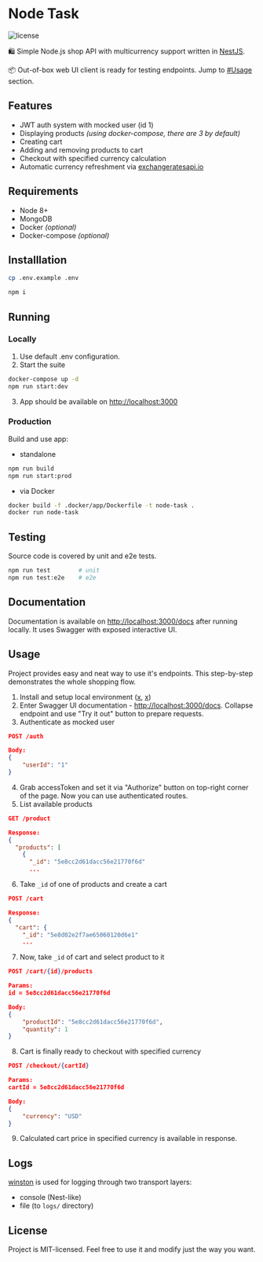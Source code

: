 # Node Task

![license](https://img.shields.io/github/license/mashape/apistatus.svg)

🛍 Simple Node.js shop API with multicurrency support written in [NestJS](https://github.com/nestjs/nest).

📦 Out-of-box web UI client is ready for testing endpoints. Jump to [#Usage](#usage) section.

## Features

- JWT auth system with mocked user (id 1)
- Displaying products _(using docker-compose, there are 3 by default)_
- Creating cart
- Adding and removing products to cart
- Checkout with specified currency calculation
- Automatic currency refreshment via [exchangeratesapi.io](https://api.exchangeratesapi.io/latest)

## Requirements

- Node 8+
- MongoDB
- Docker _(optional)_
- Docker-compose _(optional)_

## Installlation

```bash
cp .env.example .env

npm i
```

## Running

### Locally

1. Use default .env configuration.
2. Start the suite

```bash
docker-compose up -d
npm run start:dev
```

3. App should be available on [http://localhost:3000](http://localhost:3000)

### Production

Build and use app:

- standalone

```bash
npm run build
npm run start:prod
```

- via Docker

```bash
docker build -f .docker/app/Dockerfile -t node-task .
docker run node-task
```

## Testing

Source code is covered by unit and e2e tests.

```bash
npm run test        # unit
npm run test:e2e    # e2e
```

## Documentation

Documentation is available on [http://localhost:3000/docs](http://localhost:3000/docs) after running locally. It uses Swagger with exposed interactive UI.

## Usage

Project provides easy and neat way to use it's endpoints. This step-by-step demonstrates the whole shopping flow.

1. Install and setup local environment ([x](x), [x](x))
2. Enter Swagger UI documentation - [http://localhost:3000/docs](http://localhost:3000/docs). Collapse endpoint and use "Try it out" button to prepare requests.
3. Authenticate as mocked user

```json
POST /auth

Body:
{
    "userId": "1"
}
```

4. Grab accessToken and set it via "Authorize" button on top-right corner of the page. Now you can use authenticated routes.
5. List available products

```json
GET /product

Response:
{
  "products": [
    {
      "_id": "5e8cc2d61dacc56e21770f6d"
      ...
```

6. Take `_id` of one of products and create a cart

```json
POST /cart

Response:
{
  "cart": {
    "_id": "5e8d02e2f7ae65060120d6e1"
    ...
```

7. Now, take `_id` of cart and select product to it

```json
POST /cart/{id}/products

Params:
id = 5e8cc2d61dacc56e21770f6d

Body:
{
    "productId": "5e8cc2d61dacc56e21770f6d",
    "quantity": 1
}
```

8. Cart is finally ready to checkout with specified currency

```json
POST /checkout/{cartId}

Params:
cartId = 5e8cc2d61dacc56e21770f6d

Body:
{
    "currency": "USD"
}
```

9. Calculated cart price in specified currency is available in response.

## Logs

[winston](https://github.com/winstonjs/winston) is used for logging through two transport layers:

- console (Nest-like)
- file (to `logs/` directory)

## License

Project is MIT-licensed. Feel free to use it and modify just the way you want.
